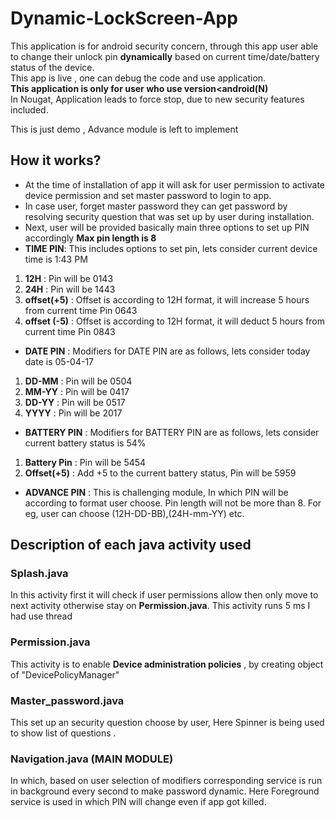 # **Dynamic-LockScreen-App**
This application is for android security concern, through this app user able to change their unlock pin **dynamically** based on current time/date/battery status of the device.  
This app is live , one can debug the code and use application.  
 **This application is only for user who use version<android(N)**  
In Nougat, Application leads to force stop, due to new security features included.  

This is just demo , Advance module is left to implement

## How it works?
* At the time of installation of app it will ask for user permission to activate device permission and set master password to login to app.
* In case user, forget master password they can get password by resolving security question that was set up by user during installation.
* Next, user will be provided basically main three options to set up PIN accordingly **Max pin length is 8**
 * **TIME PIN**: This includes options to set pin, lets consider current device time is 1:43 PM
1. **12H** : Pin will be 0143
2. **24H** : Pin will be 1443 
3. **offset(+5)** : Offset is according to 12H format, it will increase 5 hours from current time Pin 0643
4. **offset (-5)** : Offset is according to 12H format, it will deduct 5 hours from current time Pin 0843

 * **DATE PIN** : Modifiers for DATE PIN are as follows, lets consider today date is 05-04-17
1. **DD-MM** : Pin will be 0504
2. **MM-YY** : Pin will be 0417
3. **DD-YY** : Pin will be 0517
4. **YYYY** : Pin will be 2017

 * **BATTERY PIN** : Modifiers for BATTERY PIN are as follows, lets consider current battery status is 54%
1. **Battery Pin** : Pin will be 5454
2. **Offset(+5)** : Add +5 to the current battery status, Pin will be 5959

 * **ADVANCE PIN** : This is challenging module, In which PIN will be according to format user choose. Pin length will not be more than 8. For eg, user can choose (12H-DD-BB),(24H-mm-YY) etc.

## Description of each java activity used
### Splash.java

In this activity first it will check if user permissions allow then only move to next activity otherwise stay on **Permission.java**.
This activity runs 5 ms I had use thread
### **Permission.java**  
This activity is to enable **Device administration policies** , by creating object of "DevicePolicyManager"  

### Master_password.java 
This set up an security question choose by user, Here Spinner is being used to show list of questions . 
   
### **Navigation.java (MAIN MODULE)**

In which, based on user selection of modifiers corresponding service is run in background every second to make password dynamic. Here Foreground service is used in which PIN will change even if app got killed.
